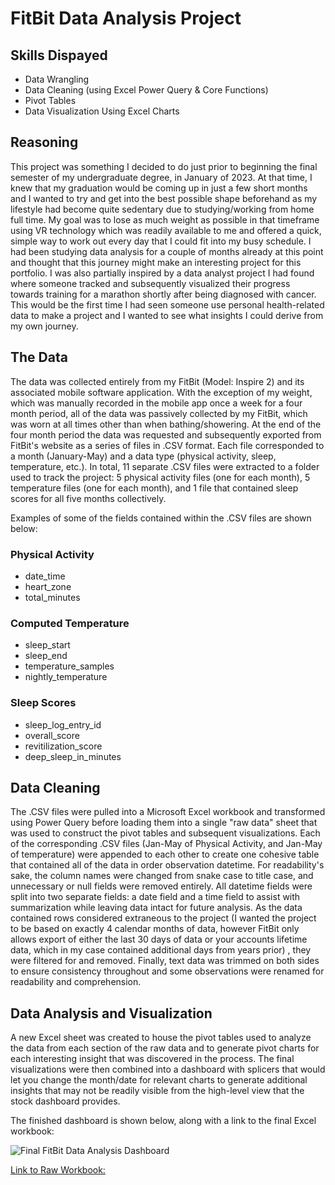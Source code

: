 # FitBit Data Analysis Project

## Skills Dispayed 
- Data Wrangling
- Data Cleaning (using Excel Power Query & Core Functions)
- Pivot Tables 
- Data Visualization Using Excel Charts

## Reasoning
This project was something I decided to do just prior to beginning the final semester of my undergraduate degree, in January of 2023. At that time, I knew that my graduation would be coming up in just a few short months and I wanted to try and get into the best possible shape beforehand as my lifestyle had become quite sedentary due to studying/working from home full time. My goal was to lose as much weight as possible in that timeframe using VR technology which was readily available to me and offered a quick, simple way to work out every day that I  could fit into my busy schedule. I had been studying data analysis for a couple of months already at this point and thought that this journey might make an interesting project for this portfolio. I was also partially inspired by a data analyst project I had found where someone tracked and subsequently visualized their progress towards training for a marathon shortly after being diagnosed with cancer. This would be the first time I had seen someone use personal health-related data to make a project and I wanted to see what insights I could derive from my own journey.

## The Data
The data was collected entirely from my FitBit (Model: Inspire 2) and its associated mobile software application. With the exception of my weight, which was manually recorded in the mobile app once a week for a four month period, all of the data was passively collected by my FitBit, which was worn at all times other than when bathing/showering. At the end of the four month period the data was requested and subsequently exported from FitBit's website as a series of files in .CSV format. Each file corresponded to a month (January-May) and a data type (physical activity, sleep, temperature, etc.). In total, 11 separate .CSV files were extracted to a folder used to track the project: 5 physical activity files (one for each month), 5 temperature files (one for each month), and 1 file that contained sleep scores for all five months collectively.

Examples of some of the fields contained within the .CSV files are shown below:

### Physical Activity
- date_time
- heart_zone
- total_minutes
### Computed Temperature
- sleep_start
- sleep_end
- temperature_samples
- nightly_temperature
### Sleep Scores
- sleep_log_entry_id
- overall_score
- revitilization_score
- deep_sleep_in_minutes

## Data Cleaning
The .CSV files were pulled into a Microsoft Excel workbook and transformed using Power Query before loading them into a single "raw data" sheet that was used to construct the pivot tables and subsequent visualizations. Each of the corresponding .CSV files (Jan-May of Physical Activity, and Jan-May of temperature) were appended to each other to create one cohesive table that contained all of the data in order observation datetime. For readability's sake, the column names were changed from snake case to title case, and unnecessary or null fields were removed entirely. All datetime fields were split into two separate fields: a date field and a time field to assist with summarization while leaving data intact for future analysis. As the data contained rows considered extraneous to the project (I wanted the project to be based on exactly 4 calendar months of data, however FitBit only allows export of either the last 30 days of data or your accounts lifetime data, which in my case contained additional days from years prior) , they were filtered for and removed. Finally, text data was trimmed on both sides to ensure consistency throughout and some observations were renamed for readability and comprehension.

## Data Analysis and Visualization
A new Excel sheet was created to house the pivot tables used to analyze the data from each section of the raw data and to generate pivot charts for each interesting insight that was discovered in the process. The final visualizations were then combined into a dashboard with splicers that would let you change the month/date for relevant charts to generate additional insights that may not be readily visible from the high-level view that the stock dashboard provides.   

The finished dashboard is shown below, along with a link to the final Excel workbook:

![Final FitBit Data Analysis Dashboard](https://github.com/Cypho-Dyas/tesmith_portolio_projects/blob/main/2%20-%20FitBit%20Data%20Analysis/Picture%20of%20Final%20Dashboard.PNG)

[Link to Raw Workbook:](https://github.com/Cypho-Dyas/tesmith_portolio_projects/blob/main/2%20-%20FitBit%20Data%20Analysis/FitBit%20Final%20Semester%20Health%20Analysis%20Project.xlsx)
